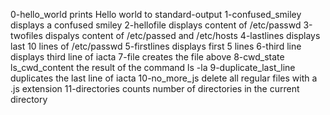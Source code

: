 0-hello_world prints Hello world to standard-output
1-confused_smiley displays a confused smiley
2-hellofile displays content of /etc/passwd
3-twofiles dispalys content of /etc/passed and /etc/hosts
4-lastlines displays last 10 lines of /etc/passwd
5-firstlines displays first 5 lines
6-third line displays third line of iacta
7-file creates the file above
8-cwd_state ls_cwd_content the result of the command ls -la
9-duplicate_last_line duplicates the last line of iacta
10-no_more_js delete all regular files with a .js extension
11-directories counts number of directories in the current directory

